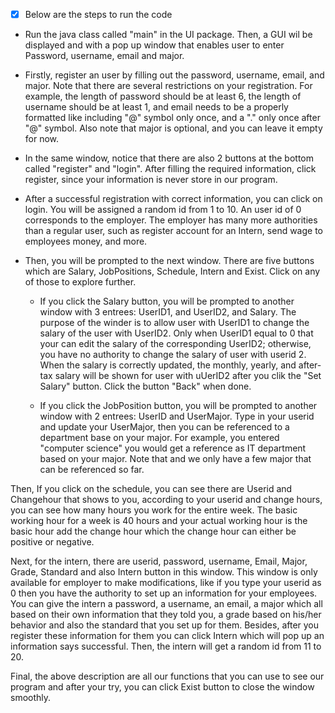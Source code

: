 - [x] Below are the steps to run the code


- Run the java class called "main" in the UI package. Then, a GUI wil be displayed and with a pop up window that enables user to enter Password, username, email and major. 

- Firstly, register an user by filling out the password, username, email, and major. Note that there are several restrictions on your registration. For example, the length of password should be at least 6, the length of username should be at least 1, and email needs to be a properly formatted like including "@" symbol only once, and a "." only once after "@" symbol. Also note that major is optional, and you can leave it empty for now. 

- In the same window, notice that there are also 2 buttons at the bottom called "register" and "login". After filling the required information, click register, since your information is never store in our program.


- After a successful registration with correct information, you can click on login. You will be assigned a random id from 1 to 10. An user id of 0 corresponds to the employer. The employer has many more authorities than a regular user, such as register account for an Intern, send wage to employees money, and more.


- Then, you will be prompted to the next window. There are five buttons which are Salary, JobPositions, Schedule, Intern and Exist. Click on any of those to explore further.

  - If you click the Salary button, you will be prompted to another window with 3 entrees:  UserID1, and UserID2, and Salary. The purpose of the winder is to allow user with UserID1 to change the salary of the user with UserID2. Only when UserID1 equal to 0 that your can edit the salary of the corresponding UserID2; otherwise, you have no authority to change the salary of user with userid 2. When the salary is correctly updated, the monthly, yearly, and after-tax salary will be shown for user with uUerID2 after you clik the "Set Salary" button. Click the button "Back" when done.


  - If you click the JobPosition button, you will be prompted to another window with 2 entrees: UserID and UserMajor. Type in your userid and update your UserMajor, then you can be referenced to a department base on your major. For example, you entered "computer science" you would get a reference as IT department based on your major. Note that and we only have a few major that can be referenced so far.

Then, If you click on the schedule, you can see there are Userid and Changehour that shows to you, according to your userid and change hours, you can see how many hours you work for the entire week. The basic working hour for a week is 40 hours and your actual working hour is the basic hour add the change hour which the change hour can either be positive or negative.


Next, for the intern, there are userid, password, username, Email, Major, Grade, Standard and also Intern button in this window. This window is only available for employer to make modifications, like if you type your userid as 0 then you have the authority to set up an information for your employees. You can give the intern a password, a username, an email, a major which all based on their own information that they told you, a grade based on his/her behavior and also the standard that you set up for them. Besides, after you register these information for them you can click Intern which will pop up an information says successful. Then, the intern will get a random id from 11 to 20.

Final, the above description are all our functions that you can use to see our program and after your try, you can click  Exist button to close the window smoothly.
